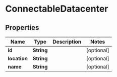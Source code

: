 

# ConnectableDatacenter

## Properties

| Name | Type | Description | Notes |
| ------------ | ------------- | ------------- | ------------- |
| **id** | **String** |  |  [optional] |
| **location** | **String** |  |  [optional] |
| **name** | **String** |  |  [optional] |


